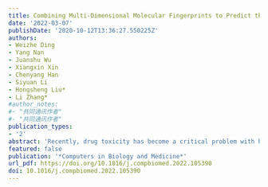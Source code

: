 ```yaml
---
title: Combining Multi-Dimensional Molecular Fingerprints to Predict the hERG Cardiotoxicity of Compounds
date: '2022-03-07'
publishDate: '2020-10-12T13:36:27.550225Z'
authors:
- Weizhe Ding
- Yang Nan
- Juanshu Wu
- Xiangxin Xin
- Chenyang Han
- Siyuan Li
- Hongsheng Liu*
- Li Zhang*
#author_notes:
#- "共同通讯作者"
#- "共同通讯作者"
publication_types:
- '2'
abstract: 'Recently, drug toxicity has become a critical problem with heavy medical and economic burdens. Acquired long QT syndrome (acLQTS) is an acquired cardiac ion channel disease caused by drugs blocking the hERG channel. Therefore, it is necessary to avoid cardiotoxicity in drug design, and computer models have been widely used to fix this predicament. In this study, we collected a hERG inhibitor dataset containing 8671 compounds, and then, these compounds were featurized by traditional molecular fingerprints (including Baseline2D, ECFP4, PropertyFP, and 3DFP) and the newly proposed molecular dynamics fingerprint (MDFP). Subsequently, regression prediction models were established by using four machine learning algorithms based on these fingerprints and the combined multi-dimensional molecular fingerprints (MultiFP). After cross-validation and independent test dataset validation, the results show that the best model was built by the consensus of four algorithms with MultiFP, and this model bests recently published methods in terms of hERG cardiotoxicity prediction with a RMSE of 0.531 and a R2 of 0.653 on the test dataset. Feature importance analysis and correlation analysis identified some novel structural features and molecular dynamics features that are highly associated with the hERG inhibition of compounds. Our findings provide new insight into multi-dimensional molecular fingerprints and consensus models for hERG cardiotoxicity prediction.'
featured: false
publication: '*Computers in Biology and Medicine*'
url_pdf: https://doi.org/10.1016/j.compbiomed.2022.105390
doi: 10.1016/j.compbiomed.2022.105390
---
```


